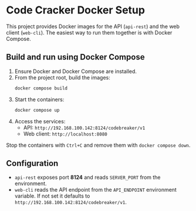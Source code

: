 # Code Cracker Docker Setup

This project provides Docker images for the API (`api-rest`) and the web client (`web-cli`). The easiest way to run them together is with Docker Compose.

## Build and run using Docker Compose

1. Ensure Docker and Docker Compose are installed.
2. From the project root, build the images:
   ```bash
   docker compose build
   ```
3. Start the containers:
   ```bash
   docker compose up
   ```
4. Access the services:
   - API: `http://192.168.100.142:8124/codebreaker/v1`
   - Web client: `http://localhost:8080`

Stop the containers with `Ctrl+C` and remove them with `docker compose down`.

## Configuration

- `api-rest` exposes port **8124** and reads `SERVER_PORT` from the environment.
- `web-cli` reads the API endpoint from the `API_ENDPOINT` environment variable.
  If not set it defaults to `http://192.168.100.142:8124/codebreaker/v1`.

